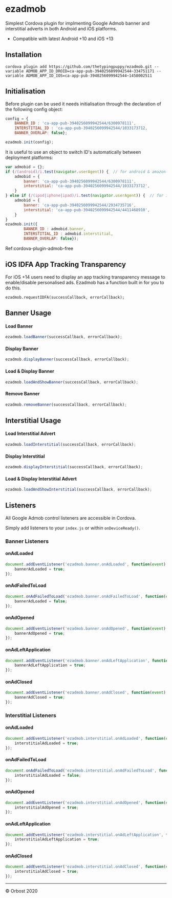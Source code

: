 # ezadmob
Simplest Cordova plugin for implmenting Google Admob banner and interstitial adverts in both Android and iOS platforms.
- Compatible with latest Android +10 and iOS +13

## Installation
```
cordova plugin add https://github.com/thetypingpuppy/ezadmob.git --variable ADMOB_APP_ID_DROID=ca-app-pub-3940256099942544~334751171 --variable ADMOB_APP_ID_IOS=ca-app-pub-3940256099942544~1458002511
```

## Initialisation
Before plugin can be used it needs initialisation through the declaration of the following config object:
```javascript
config = {
    BANNER_ID : 'ca-app-pub-3940256099942544/6300978111',
    INTERSTITIAL_ID : 'ca-app-pub-3940256099942544/1033173712,
    BANNER_OVERLAP: false};

ezadmob.init(config);
```
It is useful to use an object to switch ID's automatically between deployment platforms:
```javascript
var admobid = {};
if (/(android)/i.test(navigator.userAgent)) {  // for android & amazon-fireos
    admobid = {
        banner: 'ca-app-pub-3940256099942544/6300978111',
        interstitial: 'ca-app-pub-3940256099942544/1033173712',
    }
} else if (/(ipod|iphone|ipad)/i.test(navigator.userAgent)) {  // for ios
    admobid = {
        banner: 'ca-app-pub-3940256099942544/2934735716',
        interstitial: 'ca-app-pub-3940256099942544/4411468910',
    }
}
ezadmob.init({
        BANNER_ID : admobid.banner,
        INTERSTITIAL_ID : admobid.interstitial,
        BANNER_OVERLAP: false});        
```
Ref:cordova-plugin-admob-free

## iOS IDFA App Tracking Transparency
For iOS +14 users need to display an app tracking transparency message to enable/disable personalised ads. Ezadmob has a function built in for you to do this.
```
ezadmob.requestIDFA(successCallback, errorCallback);
```

## Banner Usage

#### Load Banner
```javascript
ezadmob.loadBanner(successCallback, errorCallback);
```

#### Display Banner
```javascript
ezadmob.displayBanner(successCallback, errorCallback);
```

#### Load & Display Banner
```javascript
ezadmob.loadAndShowBanner(successCallback, errorCallback);
```

#### Remove Banner
```javascript
ezadmob.removeBanner(successCallback, errorCallback);
```

## Interstitial Usage

#### Load Interstitial Advert
```javascript
ezadmob.loadInterstitial(successCallback, errorCallback);
```

#### Display Interstitial
```javascript
ezadmob.displayInterstitial(successCallback, errorCallback);
```

#### Load & Display Interstitial Advert
```javascript
ezadmob.loadAndShowInterstitial(successCallback, errorCallback);
```

## Listeners

All Google Admob control listeners are accessible in Cordova. 

Simply add listeners to your `index.js` or within `onDeviceReady()`.

### Banner Listeners

#### onAdLoaded
```javascript
document.addEventListener('ezadmob.banner.onAdLoaded', function(event) {
    bannerAdLoaded = true;
});
```

#### onAdFailedToLoad
```javascript
document.onAdFailedToLoad('ezadmob.banner.onAdFailedToLoad', function(event) {
    bannerAdLoaded = false;
});
```

#### onAdOpened
```javascript
document.addEventListener('ezadmob.banner.onAdOpened', function(event) {
    bannerAdOpened = true;
});
```

#### onAdLeftApplication
```javascript
document.addEventListener('ezadmob.banner.onAdLeftApplication', function(event) {
    bannerAdLeftApplication = true;
});
```

#### onAdClosed
```javascript
document.addEventListener('ezadmob.banner.onAdClosed', function(event) {
    bannerAdClosed = true;
});
```


### Interstitial Listeners

#### onAdLoaded
```javascript
document.addEventListener('ezadmob.interstitial.onAdLoaded', function(event) {
    interstitialAdLoaded = true;
});
```
#### onAdFailedToLoad
```javascript
document.onAdFailedToLoad('ezadmob.interstitial.onAdFailedToLoad', function(event) {
    interstitialAdLoaded = false;
});
```
#### onAdOpened
```javascript
document.addEventListener('ezadmob.interstitial.onAdOpened', function(event) {
    interstitialAdOpened = true;
});
```
#### onAdLeftApplication
```javascript
document.addEventListener('ezadmob.interstitial.onAdLeftApplication', function(event) {
    interstitialAdLeftApplication = true;
});
```

#### onAdClosed
```javascript
document.addEventListener('ezadmob.interstitial.onAdClosed', function(event) {
    interstitialAdClosed = true;
});
```

---
&copy; Orbost 2020

